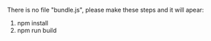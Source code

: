 There is no file "bundle.js", please make these steps and it will apear:
1) npm install
2) npm run build
